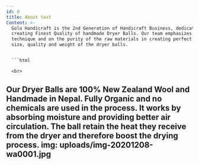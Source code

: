 ```yaml
---
id: 0
title: About text
Content: >-
  Golo Handicraft is the 2nd Generation of Handicraft Business, dedicated in
  creating Finest Quality of handmade Dryer Balls. Our team emphasizes on unique
  technique and on the purity of the raw materials in creating perfect shape,
  size, quality and weight of the dryer balls. 


  ```html

  <br>

  ```


  Our Dryer Balls are 100% New Zealand Wool and Handmade in Nepal. Fully Organic and no chemicals are used in the process. It works by absorbing moisture and providing better air circulation. The ball retain the heat they receive from the dryer and therefore boost the drying process.
img: uploads/img-20201208-wa0001.jpg
---
```

